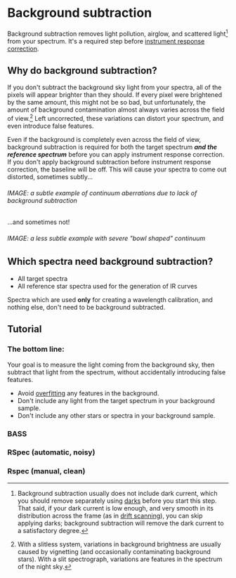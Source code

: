 # Background subtraction

Background subtraction removes light pollution, airglow, and scattered light[^1] from your spectrum. It's a required step before [instrument response correction](instrument%20response%20correction.md).

## Why do background subtraction?

If you don't subtract the background sky light from your spectra, all of the pixels will appear brighter than they should. If every pixel were brightened by the same amount, this might not be so bad, but unfortunately, the amount of background contamination almost always varies across the field of view.[^2] Left uncorrected, these variations can distort your spectrum, and even introduce false features.

Even if the background is completely even across the field of view, background subtraction is required for both the target spectrum ***and the reference spectrum*** before you can apply instrument response correction. If you don't apply background subtraction before instrument response correction, the baseline will be off. This will cause your spectra to come out distorted, sometimes subtly...

###### IMAGE: a subtle example of continuum aberrations due to lack of background subtraction

...and sometimes not!

###### IMAGE: a less subtle example with severe "bowl shaped" continuum

## Which spectra need background subtraction?

- All target spectra
- All reference star spectra used for the generation of IR curves

Spectra which are used **only** for creating a wavelength calibration, and nothing else, don't need to be background subtracted.

## Tutorial

### The bottom line:

Your goal is to measure the light coming from the background sky, then subtract that light from the spectrum, without accidentally introducing false features.

- Avoid [overfitting](../donts/overfitting.md) any features in the background.
- Don't include any light from the target spectrum in your background sample.
- Don't include any other stars or spectra in your background sample.

### BASS

### RSpec (automatic, noisy)

### Rspec (manual, clean)

[^1]: Background subtraction usually does not include dark current, which you should remove separately using [darks](darks.md) before you start this step. That said, if your dark current is low enough, and very smooth in its distribution across the frame (as in [drift scanning](../steps%20to%20capture%20a%20slitless%20spectrum/extra%20-%20drift%20scanning.md)), you can skip applying darks; background subtraction will remove the dark current to a satisfactory degree.

[^2]: With a slitless system, variations in background brightness are usually caused by vignetting (and occasionally contaminating background stars). With a slit spectrograph, variations are features in the spectrum of the night sky.
